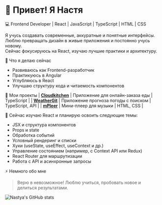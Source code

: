 # 👋 Привет! Я Настя

💻 Frontend Developer | React | JavaScript | TypeScript | HTML | CSS

Я учусь создавать современные, аккуратные и понятные интерфейсы.  
Люблю превращать дизайн в живые приложения и постоянно учусь новому.  
Сейчас фокусируюсь на React, изучаю лучшие практики и архитектуру.

🔭 Что я делаю сейчас
- Развиваюсь как Frontend-разработчик
- Практикуюсь в Angular
- Углубляюсь в React
- Улучшаю структуру кода и читаемость компонентов

🧩 Мои проекты
| [**Cloudkitchen**](https://github.com/codebynastya/Cloudkitchen) | Приложение для онлайн-заказа еды | TypeScript |
| [**WeatherGit**](https://github.com/codebynastya/weatherGit) | Приложение прогноза погоды с поиском | TypeScript, API |
| [**mPleer**](https://github.com/codebynastya/mPleer) | Мини-плеер для музыки | HTML, CSS |

 🌱 Сейчас изучаю React и планирую освоить следующие темы:
- JSX и структура компонентов
- Props и state
- Обработка событий
- Условный рендеринг и списки
- Хуки (useState, useEffect, useContext и др.)
- Управление состоянием (например, с Context API или Redux)
- React Router для маршрутизации
- Работа с API и асинхронные запросы

⚡ Немного обо мне
> Верю в невозможное! 
> Люблю учиться, пробовать новое и делиться результатами.  

![Nastya's GitHub stats](https://github-readme-stats.vercel.app/api?username=codebynastya&show_icons=true&theme=transparent&hide_title=true)









